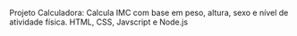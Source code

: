 Projeto Calculadora: Calcula IMC com base em peso, altura, sexo e nível de atividade física.
HTML, CSS, Javscript e Node.js
